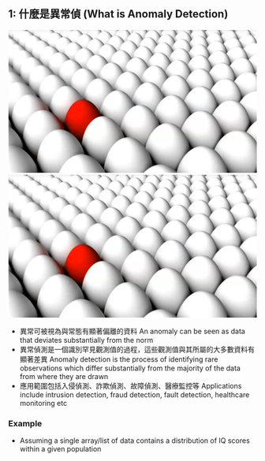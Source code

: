 ## 1: 什麼是異常偵 (What is Anomaly Detection)
![Anomaly detection](anomaly_detection.png)
<img src="../images/anomaly_detection.png" alt="Anomaly detection" />

- 異常可被視為與常態有顯著偏離的資料 An anomaly can be seen as data that deviates substantially from the norm 
- 異常偵測是一個識別罕見觀測值的過程，這些觀測值與其所屬的大多數資料有顯著差異 Anomaly detection is the process of identifying rare observations which differ substantially from the majority of the data from where they are drawn
- 應用範圍包括入侵偵測、詐欺偵測、故障偵測、醫療監控等 Applications include intrusion detection, fraud detection, fault detection, healthcare monitoring etc

### Example
- Assuming a single array/list of data contains a distribution of IQ scores within a given population

